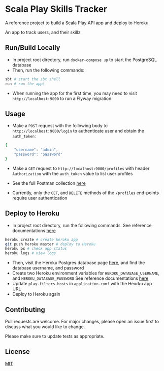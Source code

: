 # Scala Play Skills Tracker

A reference project to build a Scala Play API app and deploy to Heroku

An app to track users, and their skillz

## Run/Build Locally

- In project root directory, run `docker-compose up` to start the PostgreSQL database
- Then, run the following commands:

```bash
sbt # start the sbt shell
run # run the app!
```

- When running the app for the first time, you may need to visit `http://localhost:9000` to run a Flyway migration

## Usage

- Make a `POST` request with the following body to `http://localhost:9000/login` to authenticate user and obtain the `auth_token`:

```bash
{
    "username": "admin",
    "password": "password"
}
```

- Make a `GET` request to `http://localhost:9000/profiles` with header `Authorization` with the `auth_token` value to list user profiles 

- See the full Postman collection [here](https://www.getpostman.com/collections/c32b2d46e762f9df7ad4)
- Currently, only the `GET`, and `DELETE` methods of the `/profiles` end-points require user authentication

## Deploy to Heroku

- In project root directory, run the following commands. See reference documentations [here](https://www.playframework.com/documentation/2.8.x/ProductionHeroku)

```bash
heroku create # create heroku app
git push heroku master # deploy to Heroku
heroku ps # check app status
heroku logs # view logs
```

- Then, visit the Heroku Postgres database page [here](https://data.heroku.com/), and find the database username, and password
- Create two Heroku environment variables for `HEROKU_DATABASE_USERNAME`, and `HEROKU_DATABASE_PASSWORD` See reference documentations [here](https://devcenter.heroku.com/articles/config-vars)
- Update `play.filters.hosts` in `application.conf` with the Heorku app URL
- Deploy to Heroku again

## Contributing
Pull requests are welcome. For major changes, please open an issue first to discuss what you would like to change.

Please make sure to update tests as appropriate.

## License
[MIT](https://choosealicense.com/licenses/mit/)